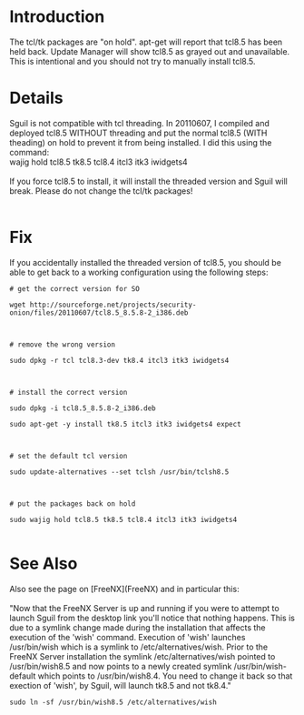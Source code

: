 # Introduction #

The tcl/tk packages are "on hold".  apt-get will report that tcl8.5 has been held back.  Update Manager will show tcl8.5 as grayed out and unavailable.  This is intentional and you should not try to manually install tcl8.5.

# Details #

Sguil is not compatible with tcl threading.  In 20110607, I compiled and deployed tcl8.5 WITHOUT threading and put the normal tcl8.5 (WITH theading) on hold to prevent it from being installed.  I did this using the command:<br>
wajig hold tcl8.5 tk8.5 tcl8.4 itcl3 itk3 iwidgets4<br>
<br>
If you force tcl8.5 to install, it will install the threaded version and Sguil will break.  Please do not change the tcl/tk packages!<br>
<br>
<h1>Fix</h1>
If you accidentally installed the threaded version of tcl8.5, you should be able to get back to a working configuration using the following steps:<br>
<pre><code># get the correct version for SO<br>
wget http://sourceforge.net/projects/security-onion/files/20110607/tcl8.5_8.5.8-2_i386.deb<br>
<br>
# remove the wrong version<br>
sudo dpkg -r tcl tcl8.3-dev tk8.4 itcl3 itk3 iwidgets4<br>
<br>
# install the correct version<br>
sudo dpkg -i tcl8.5_8.5.8-2_i386.deb<br>
sudo apt-get -y install tk8.5 itcl3 itk3 iwidgets4 expect<br>
<br>
# set the default tcl version<br>
sudo update-alternatives --set tclsh /usr/bin/tclsh8.5 <br>
<br>
# put the packages back on hold<br>
sudo wajig hold tcl8.5 tk8.5 tcl8.4 itcl3 itk3 iwidgets4<br>
</code></pre>

<h1>See Also</h1>
Also see the page on [FreeNX](FreeNX) and in particular this:<br>
<br>
"Now that the FreeNX Server is up and running if you were to attempt to launch Sguil from the desktop link you'll notice that nothing happens. This is due to a symlink change made during the installation that affects the execution of the 'wish' command. Execution of 'wish' launches /usr/bin/wish which is a symlink to /etc/alternatives/wish. Prior to the FreeNX Server installation the symlink /etc/alternatives/wish pointed to /usr/bin/wish8.5 and now points to a newly created symlink /usr/bin/wish-default which points to /usr/bin/wish8.4. You need to change it back so that exection of 'wish', by Sguil, will launch tk8.5 and not tk8.4."<br>
<pre><code>sudo ln -sf /usr/bin/wish8.5 /etc/alternatives/wish<br>
</code></pre>
